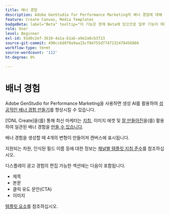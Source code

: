 ```yaml
---
title: 배너 경험
description: Adobe GenStudio for Performance Marketing의 배너 경험에 대해 알아봅니다.
feature: Create Canvas, Media Templates
badgeBeta: label="Beta" tooltip="이 기능은 현재 Beta에 있으므로 일부 기능이 제한되거나 변경될 수 있습니다."
role: User
level: Beginner
exl-id: 91d0c2ef-3610-4a1a-b1ab-a9e2a6cb3723
source-git-commit: 490cc6d8f0a9aa15cf04755d7747232470456866
workflow-type: tm+mt
source-wordcount: '112'
ht-degree: 0%

---
```


# 배너 경험

Adobe GenStudio for Performance Marketing을 사용하면 생성 AI를 활용하여 [성공적인 배너 경험 만들기](/help/user-guide/create/create-banner-experience.md)를 향상시킬 수 있습니다.

[!DNL Create]을(를) 통해 최신 마케터는 [지침](/help/user-guide/guidelines/overview.md), 이미지 에셋 및 [잘 만들어진](/help/user-guide/effective-prompts.md)을(를) 활용하여 일관된 배너 경험을 [만들 수 있습니다](/help/user-guide/create/create-banner-experience.md).

배너 경험을 생성할 때 4개의 변형이 만들어져 캔버스에 표시됩니다.

지원되는 차원, 인식된 필드 이름 등에 대한 정보는 [채널별 템플릿 지침 준수](/help/user-guide/content/best-practices-for-templates.md#follow-channel-specific-template-guidelines)를 참조하십시오.

디스플레이 광고 경험의 편집 가능한 섹션에는 다음이 포함됩니다.

* 제목
* 본문
* 클릭 유도 문안(CTA)
* 이미지

[템플릿 요소](/help/user-guide/content/use-templates.md#template-elements)를 참조하십시오.

<!-- ## Character counts

After you generate a set of display ad variants, you can see the character count displayed for each section. Hover over or click into a generated section, such as the subject line or the body, and see the section name and character count for that section.

![Character count](/help/assets/character-count.png){width="500" zoomable="yes"} -->
